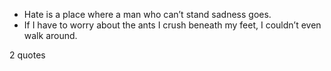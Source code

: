  - Hate is a place where a man who can’t stand sadness goes.
 - If I have to worry about the ants I crush beneath my feet, I couldn’t even walk around.

2 quotes